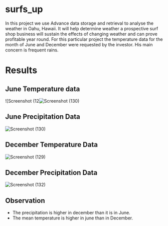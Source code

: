 # surfs_up
In this project we use Advance data storage and retrieval to analyse the weather in Oahu, Hawaii. It will help determine weather a prospective surf shop business will sustain the effects of changing weather and can prove profitable year round. For this particular project the temperature data for the month of June and December were requested by the investor. His main concern is frequent rains.

# Results
## June Temperature data
![Screenshot (12![Screenshot (130)](https://user-images.githubusercontent.com/112904905/203673508-2b95e714-db15-48be-a66d-21ca780b874d.png)
## June Precipitation Data
![Screenshot (130)](https://user-images.githubusercontent.com/112904905/203673560-669039d3-d9e2-4085-9de1-5b19ecc30741.png)
## December Temperature Data
![Screenshot (129)](https://user-images.githubusercontent.com/112904905/203669242-5716a3b6-ebe6-478d-a554-b1548be62cbf.png)
## December Precipitation Data
![Screenshot (132)](https://user-images.githubusercontent.com/112904905/203673651-6d9e0b61-9e53-4374-a819-d592619bea8b.png)

## Observation 
- The precipitation is higher in december than it is in June.
- The mean temperature is higher in june than in December.

